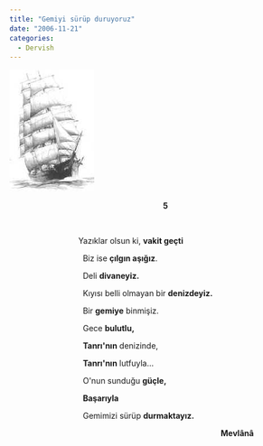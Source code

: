 ```yaml
---
title: "Gemiyi sürüp duruyoruz"
date: "2006-11-21"
categories: 
  - Dervish
---
```


![gemi.jpg](../uploads/2006/11/gemi.jpg)

                                                                     **5**

      

                               Yazıklar olsun ki, **vakit geçti**

                                 Biz ise **çılgın aşığız**.

                                 Deli **divaneyiz.**

                                 Kıyısı belli olmayan bir **denizdeyiz.**

                                 Bir **gemiye** binmişiz.

                                 Gece **bulutlu,**

                                 **Tanrı'nın** denizinde,

                                 **Tanrı'nın** lutfuyla...

                                 O'nun sunduğu **güçle,**

                                 **Başarıyla**

                                 Gemimizi sürüp **durmaktayız.**    

                                                                                               **Mevlânâ**
